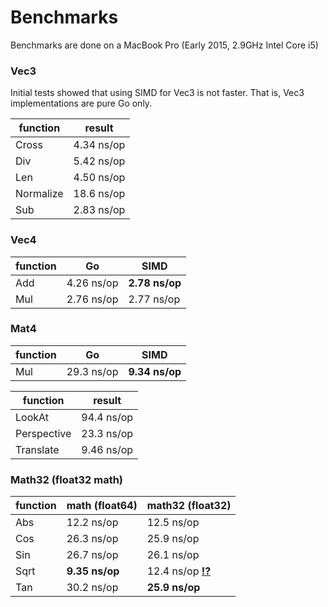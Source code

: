 # Benchmarks

Benchmarks are done on a MacBook Pro (Early 2015, 2.9GHz Intel Core i5)

### Vec3

Initial tests showed that using SIMD for Vec3 is not faster. That is, Vec3
implementations are pure Go only.

function  | result
--------- | ----------
Cross     | 4.34 ns/op
Div       | 5.42 ns/op
Len       | 4.50 ns/op
Normalize | 18.6 ns/op
Sub       | 2.83 ns/op

### Vec4

function | Go             | SIMD
-------- | -------------- | --------------
Add      | 4.26 ns/op     | **2.78 ns/op**
Mul      | 2.76 ns/op     | 2.77 ns/op

### Mat4

function | Go             | SIMD
-------- | -------------- | --------------
Mul      | 29.3 ns/op     | **9.34 ns/op**

function    | result
----------- | ----------
LookAt      | 94.4 ns/op
Perspective | 23.3 ns/op
Translate   | 9.46 ns/op

### Math32 (float32 math)

function | math (float64) | math32 (float32)
-------- | -------------- | ----------------
Abs      | 12.2 ns/op     | 12.5 ns/op
Cos      | 26.3 ns/op     | 25.9 ns/op
Sin      | 26.7 ns/op     | 26.1 ns/op
Sqrt     | **9.35 ns/op** | 12.4 ns/op [**!?**](https://github.com/rkusa/ml/issues/1)
Tan      | 30.2 ns/op     | **25.9 ns/op**
